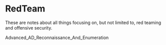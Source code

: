 # RedTeam
These are notes about all things focusing on, but not limited to, red teaming and offensive security.

Advanced_AD_Reconnaissance_And_Enumeration
